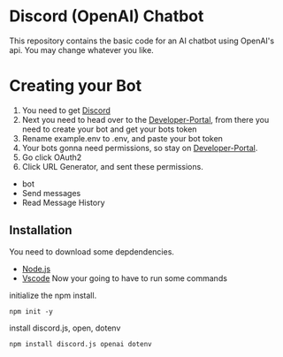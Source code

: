# Discord (OpenAI) Chatbot
This repository contains the basic code for an AI chatbot using OpenAI's api.
You may change whatever you like.

# Creating your Bot
1. You need to get [Discord](discord.com)
2. Next you need to head over to the [Developer-Portal](https://discord.com/developers/applications), from there you need to create your bot and get your bots token
3. Rename example.env to .env, and paste your bot token
4. Your bots gonna need permissions, so stay on [Developer-Portal](https://discord.com/developers/applications).
5. Go click OAuth2
6. Click URL Generator, and sent these permissions.
- bot
- Send messages
- Read Message History

## Installation
You need to download some depdendencies.
- [Node.js](https://nodejs.org/en)
- [Vscode](https://code.visualstudio.com/)
Now your going to have to run some commands

initialize the npm install.
```shell
npm init -y
```
install discord.js, open, dotenv
```shell
npm install discord.js openai dotenv
```